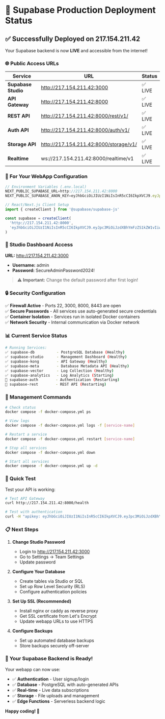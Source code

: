 # 🎉 Supabase Production Deployment Status

## ✅ Successfully Deployed on 217.154.211.42

Your Supabase backend is now **LIVE** and accessible from the internet!

### 🌐 Public Access URLs

| Service | URL | Status |
|---------|-----|--------|
| **Supabase Studio** | http://217.154.211.42:3000 | ✅ LIVE |
| **API Gateway** | http://217.154.211.42:8000 | ✅ LIVE |
| **REST API** | http://217.154.211.42:8000/rest/v1/ | ✅ LIVE |
| **Auth API** | http://217.154.211.42:8000/auth/v1/ | ✅ LIVE |
| **Storage API** | http://217.154.211.42:8000/storage/v1/ | ✅ LIVE |
| **Realtime** | ws://217.154.211.42:8000/realtime/v1 | ✅ LIVE |

### 🔑 For Your WebApp Configuration

```javascript
// Environment Variables (.env.local)
NEXT_PUBLIC_SUPABASE_URL=http://217.154.211.42:8000
NEXT_PUBLIC_SUPABASE_ANON_KEY=eyJhbGciOiJIUzI1NiIsInR5cCI6IkpXVCJ9.eyJpc3MiOiJzdXBhYmFzZS1kZW1vIiwicm9sZSI6ImFub24iLCJleHAiOjE5ODM4MTI5OTZ9.CRXP1A7WOeoJeXxjNni43kdQwgnWNReilDMblYTn_I0

// React/Next.js Client Setup
import { createClient } from '@supabase/supabase-js'

const supabase = createClient(
  'http://217.154.211.42:8000',
  'eyJhbGciOiJIUzI1NiIsInR5cCI6IkpXVCJ9.eyJpc3MiOiJzdXBhYmFzZS1kZW1vIiwicm9sZSI6ImFub24iLCJleHAiOjE5ODM4MTI5OTZ9.CRXP1A7WOeoJeXxjNni43kdQwgnWNReilDMblYTn_I0'
)
```

### 👤 Studio Dashboard Access

**URL:** http://217.154.211.42:3000
- **Username:** admin
- **Password:** SecureAdminPassword2024!

> ⚠️ **Important:** Change the default password after first login!

### 🔒 Security Configuration

✅ **Firewall Active** - Ports 22, 3000, 8000, 8443 are open  
✅ **Secure Passwords** - All services use auto-generated secure credentials  
✅ **Container Isolation** - Services run in isolated Docker containers  
✅ **Network Security** - Internal communication via Docker network  

### 📊 Current Service Status

```bash
# Running Services:
✅ supabase-db          - PostgreSQL Database (Healthy)
✅ supabase-studio      - Management Dashboard (Healthy) 
✅ supabase-kong        - API Gateway (Healthy)
✅ supabase-meta        - Database Metadata API (Healthy)
✅ supabase-vector      - Log Collection (Healthy)
✅ supabase-analytics   - Log Analytics (Starting)
🔄 supabase-auth        - Authentication (Restarting)
🔄 supabase-rest        - REST API (Restarting)
```

### 🔧 Management Commands

```bash
# Check status
docker compose -f docker-compose.yml ps

# View logs
docker compose -f docker-compose.yml logs -f [service-name]

# Restart a service
docker compose -f docker-compose.yml restart [service-name]

# Stop all services
docker compose -f docker-compose.yml down

# Start all services
docker compose -f docker-compose.yml up -d
```

### 🧪 Quick Test

Test your API is working:
```bash
# Test API Gateway
curl http://217.154.211.42:8000/health

# Test with authentication
curl -H "apikey: eyJhbGciOiJIUzI1NiIsInR5cCI6IkpXVCJ9.eyJpc3MiOiJzdXBhYmFzZS1kZW1vIiwicm9sZSI6ImFub24iLCJleHAiOjE5ODM4MTI5OTZ9.CRXP1A7WOeoJeXxjNni43kdQwgnWNReilDMblYTn_I0" http://217.154.211.42:8000/rest/v1/
```

### 📋 Next Steps

1. **Change Studio Password**
   - Login to http://217.154.211.42:3000
   - Go to Settings → Team Settings
   - Update password

2. **Configure Your Database**
   - Create tables via Studio or SQL
   - Set up Row Level Security (RLS)
   - Configure authentication policies

3. **Set Up SSL (Recommended)**
   - Install nginx or caddy as reverse proxy
   - Get SSL certificate from Let's Encrypt
   - Update webapp URLs to use HTTPS

4. **Configure Backups**
   - Set up automated database backups
   - Store backups securely off-server

### 🎯 Your Supabase Backend is Ready!

Your webapp can now use:
- ✅ **Authentication** - User signup/login
- ✅ **Database** - PostgreSQL with auto-generated APIs  
- ✅ **Real-time** - Live data subscriptions
- ✅ **Storage** - File uploads and management
- ✅ **Edge Functions** - Serverless backend logic

**Happy coding! 🚀**